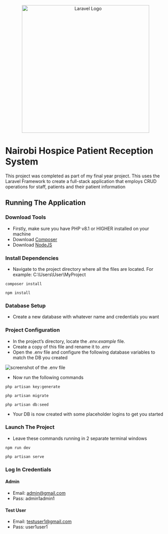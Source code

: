 <p align="center">
    <img src="https://raw.githubusercontent.com/laravel/art/master/logo-lockup/5%20SVG/2%20CMYK/1%20Full%20Color/laravel-logolockup-cmyk-red.svg" width="400" alt="Laravel Logo">
</p>

# Nairobi Hospice Patient Reception System

This project was completed as part of my final year project. This uses the Laravel Framework to create a full-stack application that employs CRUD operations for staff, patients and their patient information

## Running The Application

### Download Tools
- Firstly, make sure you have PHP v8.1 or HIGHER installed on your machine
- Download [Composer](https://getcomposer.org/)
- Download [NodeJS](https://nodejs.org/en)

### Install Dependencies
- Navigate to the project directory where all the files are located. For example: C:\Users\User\MyProject

`composer install`

`npm install`

### Database Setup
- Create a new database with whatever name and credentials you want

### Project Configuration
- In the project’s directory, locate the *.env.example* file.
- Create a copy of this file and rename it to *.env*
- Open the .env file and configure the following database variables to match the DB you created

![screenshot of the .env file](https://imgur.com/9tFMKpM.png)

- Now run the following commands

`php artisan key:generate`

`php artisan migrate`

`php artisan db:seed`

- Your DB is now created with some placeholder logins to get you started

### Launch The Project
- Leave these commands running in 2 separate terminal windows

`npm run dev`

`php artisan serve`

### Log In Credentials

#### Admin
- Email: admin@gmail.com
- Pass: admin1admin1

#### Test User
- Email: testuser1@gmail.com
- Pass: user1user1
